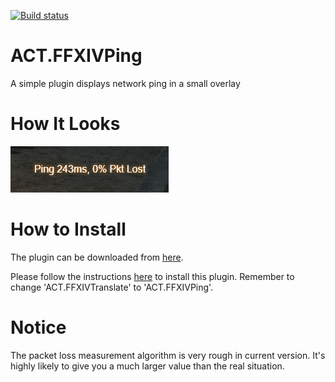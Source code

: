 [![Build status](https://ci.appveyor.com/api/projects/status/prekwyd9a8ovgsf0/branch/master?svg=true)](https://ci.appveyor.com/project/Noisyfox/act-ffxivping/branch/master)

# ACT.FFXIVPing
A simple plugin displays network ping in a small overlay

# How It Looks

![screenshot1](https://github.com/Noisyfox/ACT.FFXIVPing/blob/master/art/screenshot-1.png)

# How to Install

The plugin can be downloaded from [here](https://github.com/Noisyfox/ACT.FFXIVPing/releases).

Please follow the instructions [here](https://github.com/Noisyfox/ACT.FFXIVTranslate/wiki/How-to-Install-&-Change-Plugin-Language) to install this plugin. Remember to change 'ACT.FFXIVTranslate' to 'ACT.FFXIVPing'.

# Notice
The packet loss measurement algorithm is very rough in current version. It's highly likely to give you a much larger value than the real situation.
